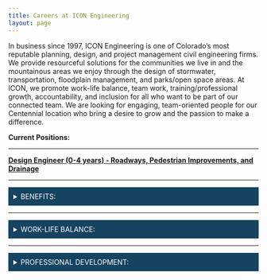```yaml
---
title: Careers at ICON Engineering
layout: page
---
```


In business since 1997, ICON Engineering is one of Colorado’s most reputable planning, design, and project management civil engineering firms. We provide resourceful solutions for the communities we live in and the mountainous areas we enjoy through the design of stormwater, transportation, floodplain management, and parks/open space areas. At ICON, we promote work-life balance, team work, training/professional growth, accountability, and inclusion for all who want to be part of our connected team. We are looking for engaging, team-oriented people for our Centennial location who bring a desire to grow and the passion to make a difference.

**Current Positions:**

<hr>

<a href="/careers/EI_Roadway" target="_blank"> <b>Design Engineer (0-4 years) - Roadways, Pedestrian Improvements, and Drainage</b></a>

<hr>

<!---
<hr>

<a href="/careers/PE_Storm" target="_blank"> <b>Project Engineer (5-10 years) - Stormwater, Drainage, Floodplain Management</b></a>

<hr>

<a href="/careers/EI_Storm" target="_blank"> <b>Design Engineer (0-4 years) - Stormwater and Planning</b></a>

<a href="/careers/EI_Stream_Restoration" target="_blank"> <b>Design Engineer (0-4 years) - Stream Restoration</b></a>

<hr>


<a href="/careers/EI_FPAnalysis_&_Inf" target="_blank"> <b>Design Engineer (0-4 years) - Floodplain Analysis and Infrastructure Review</b></a>
-->
<div style="background-color:#154360;color:#FDFEFE;padding:10px;">
  <details>
  <summary style="color:#FDFEFE; font-style:bold;">BENEFITS:</summary>

  The benefit of working for a growing firm with 30+ employees is the opportunity to make a difference, work on a variety of projects, affect company culture, and implement positive change. Our rewards package includes a competitive salary with professional/career growth opportunities, medical/dental/vision/life/disability insurance, 8 paid holidays, accruing PTO, 401(k), performance-based bonuses, RTD Eco Pass, and fees paid for professional society participation.

  </details>
</div>

<hr>


<div style="background-color:#154360;color:#FDFEFE;padding:10px;">
  <details>
  <summary style="color:#FDFEFE; font-style:bold;">WORK-LIFE BALANCE:</summary>

  With ICON’s flex-time work environment, we work 4.5 days a week (four 9-hour days and a half day on Friday). You also have the option to work two of those days from a home office. At ICON, you will enjoy interacting with good people, collaborate in engaging design conversations, socialize at various company sponsored and social events (including happy hours, bowling, chili cook-off, super bowl squares, and holiday parties), become involved with internal committees, and it’s important to us that you work toward achieving your personal and career goals.

  </details>
</div>

<hr>


 <div style="background-color:#154360;color:#FDFEFE;padding:10px;">
   <details>
   <summary style="color:#FDFEFE; font-style:bold;">PROFESSIONAL DEVELOPMENT:</summary>

   To help our staff stay current in our industry, we provide monthly “lunch and learn” sessions in the office, providing an opportunity to do exactly that: have lunch together and learn something new! We also do monthly Field Visits followed by a Happy Hour where staff can listen to project design details on site, understand lessons learned, and see the real-life results of their work… followed by some social time. Lastly, we pay for membership dues to professional organizations and attendance at professional conferences/seminars to enhance our knowledge in our areas of expertise.

   </details>
 </div>
